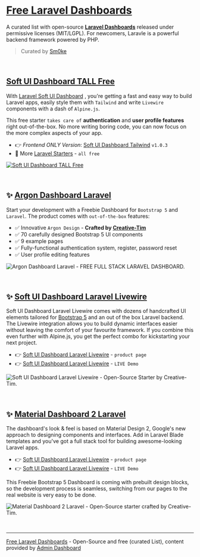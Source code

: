 # [Free Laravel Dashboards](https://github.com/admin-dashboards/laravel)

A curated list with open-source **[Laravel Dashboards](https://github.com/admin-dashboards/laravel)** released under permissive licenses (MIT/LGPL). For newcomers, Laravle is a powerful backend framework powered by PHP.

> Curated by [Sm0ke](https://twitter.com/Sm0keDev)

<br /> 

## [Soft UI Dashboard TALL Free](https://www.creative-tim.com/product/soft-ui-dashboard-tall?AFFILIATE=128200)

With [Laravel Soft UI Dashboard](https://www.creative-tim.com/product/soft-ui-dashboard-tall?AFFILIATE=128200) , you're getting a fast and easy way to build Laravel apps, easily style them with `Tailwind` and write `Livewire` components with a dash of `Alpine.js`.  

This free starter `takes care of` **authentication** and **user profile features** right out-of-the-box. No more writing boring code, you can now focus on the more complex aspects of your app. 

- 👉 *Frontend ONLY Version*: [Soft UI Dashboard Tailwind](https://www.creative-tim.com/product/soft-ui-dashboard-tailwind?AFFILIATE=128200) `v1.0.3`
- 🎁 More [Laravel Starters](https://www.creative-tim.com/templates/laravel-free?AFFILIATE=128200) - `all free`

[![Soft UI Dashboard TALL Free](https://user-images.githubusercontent.com/51854817/222227022-a3c6f1dd-a948-4fa3-846a-507a494cb5c2.jpg)](https://www.creative-tim.com/product/soft-ui-dashboard-tall?AFFILIATE=128200)

<br />

## ✨ [Argon Dashboard Laravel](https://www.creative-tim.com/product/argon-dashboard-laravel?AFFILIATE=128200)

Start your development with a Freebie Dashboard for `Bootstrap 5` and `Laravel`. The product comes with `out-of-the-box` features:

- ✅ Innovative `Argon Design` - **Crafted by [Creative-Tim](https://www.creative-tim.com/?AFFILIATE=128200)**
- ✅ 70 carefully designed Bootstrap 5 UI components
- ✅ 9 example pages 
- ✅ Fully-functional authentication system, register, password reset
- ✅ User profile editing features

![Argon Dashboard Laravel - FREE FULL STACK LARAVEL DASHBOARD.](https://user-images.githubusercontent.com/51854817/218642803-bd73708e-84da-4553-80a1-91b14aa4f981.png)

<br /> 

## ✨ [Soft UI Dashboard Laravel Livewire](https://www.creative-tim.com/product/soft-ui-dashboard-laravel-livewire?AFFILIATE=128200)

Soft UI Dashboard Laravel Livewire comes with dozens of handcrafted UI elements tailored for [Bootstrap 5](https://www.admin-dashboards.com/bootstrap-5-templates/) and an out of the box Laravel backend. The Livewire integration allows you to build dynamic interfaces easier without leaving the comfort of your favourite framework. If you combine this even further with Alpine.js, you get the perfect combo for kickstarting your next project.

- 👉 [Soft UI Dashboard Laravel Livewire](https://www.creative-tim.com/product/soft-ui-dashboard-laravel-livewire?AFFILIATE=128200) - `product page`
- 👉 [Soft UI Dashboard Laravel Livewire](https://www.creative-tim.com/live/soft-ui-dashboard-laravel-livewire?AFFILIATE=128200) - `LIVE Demo`

![Soft UI Dashboard Laravel Livewire - Open-Source Starter by Creative-Tim.](https://user-images.githubusercontent.com/51854817/218643258-2724c685-f35a-4611-982d-8eda6d358ba1.png)

<br /> 

## ✨ [Material Dashboard 2 Laravel](https://www.creative-tim.com/product/material-dashboard-laravel)

The dashboard's look & feel is based on Material Design 2, Google's new approach to designing components and interfaces. Add in Laravel Blade templates and you've got a full stack tool for building awesome-looking Laravel apps. 

- 👉 [Soft UI Dashboard Laravel Livewire](https://www.creative-tim.com/product/soft-ui-dashboard-laravel-livewire?AFFILIATE=128200) - `product page`
- 👉 [Soft UI Dashboard Laravel Livewire](https://www.creative-tim.com/live/soft-ui-dashboard-laravel-livewire?AFFILIATE=128200) - `LIVE Demo`

This Freebie Bootstrap 5 Dashboard is coming with prebuilt design blocks, so the development process is seamless, switching from our pages to the real website is very easy to be done.

![Material Dashboard 2 Laravel - Open-Source starter crafted by Creative-Tim.](https://user-images.githubusercontent.com/51854817/218645159-ca1ae4e9-f9f3-4494-a779-6271ee8ded80.png)

<br /> 

---
[Free Laravel Dashboards](https://github.com/admin-dashboards/laravel) - Open-Source and free (curated List), content provided by [Admin Dashboard](https://www.admin-dashboards.com/)


